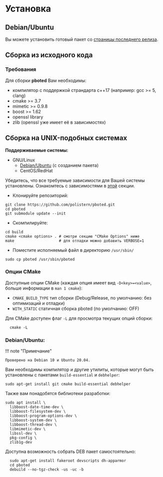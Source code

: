 # Установка

## Debian/Ubuntu

Вы можете установить готовый пакет со [страницы последнего релиза](https://github.com/polistern/pboted/releases/latest).

## Сборка из исходного кода

### Требования

Для сборки **pboted** Вам необходимы:

* компилятор с поддержкой страндарта c++17 (например: gcc >= 5, clang)
* cmake >= 3.7
* mimetic >= 0.9.8
* boost >= 1.62
* openssl library
* zlib (openssl уже имеет её в зависимостях)


## Сборка на UNIX-подобных системах

**Поддерживаемые системы:**

* GNU/Linux
    - [Debian/Ubuntu](#debian-ubuntu) (с созданием пакета)
    - CentOS/RedHat

Убедитесь, что все требуемые зависимости для Вашей системы установлены.
Ознакомтесь с зависимостями в [этой](#Требования) секции.

- Клонируйте репозиторий:

```
git clone https://github.com/polistern/pboted.git
cd pboted
git submodule update --init
```

- Скомпилируйте:

```
cd build
cmake <cmake options> . # смотри секцию "CMake Options" ниже
make                    # для отладки можно добавить VERBOSE=1
```

- Поместите исполняемый файл в директорию `/usr/sbin/`

```
sudo cp pboted /usr/sbin/pboted
```

### Опции CMake

Доступные опции CMake (каждая опция имеет вид `-D<key>=<value>`, больше информации в `man 1 cmake`):

* `CMAKE_BUILD_TYPE` тип сборки (Debug/Release, по умолчанию: без оптимизаций и отладки)
* `WITH_STATIC`      статичная сборка pboted (по умолчанию: OFF)

Для CMake доступен флаг `-L` для просмотра текущих опций сборки:

```
  cmake -L
```

### Debian/Ubuntu:

!!! note "Примечание"

    Проверено на Debian 10 и Ubuntu 20.04.

Вам необходимы компилятор и другие утилиты, которые могут быть установлены с пакетами `build-essential` и `debhelper`:

```
sudo apt-get install git cmake build-essential debhelper
```

Также вам понадобятся библиотеки разработки:

```
sudo apt install \
  libboost-date-time-dev \
  libboost-filesystem-dev \
  libboost-program-options-dev \
  libboost-system-dev \
  libboost-thread-dev \
  libmimetic-dev \
  libssl-dev \
  pkg-config \
  zlib1g-dev
```

Доступна возможность собрать DEB пакет самостоятельно:

```
  sudo apt-get install fakeroot devscripts dh-apparmor
  cd pboted
  debuild --no-tgz-check -us -uc -b
```
